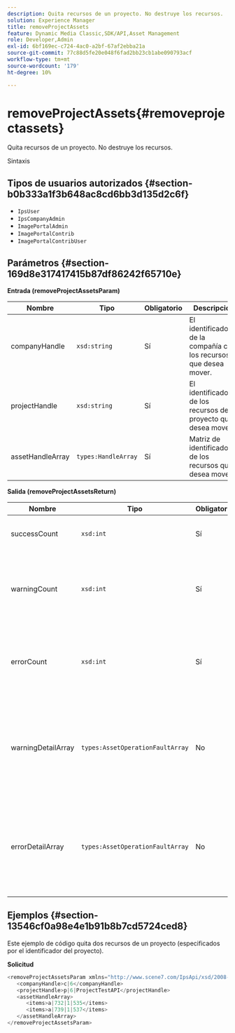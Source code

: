 ```yaml
---
description: Quita recursos de un proyecto. No destruye los recursos.
solution: Experience Manager
title: removeProjectAssets
feature: Dynamic Media Classic,SDK/API,Asset Management
role: Developer,Admin
exl-id: 6bf169ec-c724-4ac0-a2bf-67af2ebba21a
source-git-commit: 77c88d5fe20e048f6fad2bb23cb1abe090793acf
workflow-type: tm+mt
source-wordcount: '179'
ht-degree: 10%

---
```


# removeProjectAssets{#removeprojectassets}

Quita recursos de un proyecto. No destruye los recursos.

Sintaxis

## Tipos de usuarios autorizados {#section-b0b333a1f3b648ac8cd6bb3d135d2c6f}

* `IpsUser`
* `IpsCompanyAdmin`
* `ImagePortalAdmin`
* `ImagePortalContrib`
* `ImagePortalContribUser`

## Parámetros {#section-169d8e317417415b87df86242f65710e}

**Entrada (removeProjectAssetsParam)**

| Nombre | Tipo | Obligatorio | Descripción |
|---|---|---|---|
| companyHandle | `xsd:string` | Sí | El identificador de la compañía con los recursos que desea mover. |
| projectHandle | `xsd:string` | Sí | El identificador de los recursos del proyecto que desea mover. |
| assetHandleArray | `types:HandleArray` | Sí | Matriz de identificadores de los recursos que desea mover. |

**Salida (removeProjectAssetsReturn)**

| Nombre | Tipo | Obligatorio | Descripción |
|---|---|---|---|
| successCount | `xsd:int` | Sí | El recuento de recursos se eliminó correctamente. |
| warningCount | `xsd:int` | Sí | Número de advertencias generadas cuando la operación intentó quitar recursos del proyecto. |
| errorCount | `xsd:int` | Sí | Número de errores generados cuando la operación intentó quitar recursos del proyecto. |
| warningDetailArray | `types:AssetOperationFaultArray` | No | Matriz de detalles asociados con los recursos que generaron advertencias cuando la operación intentó quitarlos del proyecto. |
| errorDetailArray | `types:AssetOperationFaultArray` | No | Matriz de detalles asociados con los recursos que generaron errores cuando la operación intentó quitarlos del proyecto. |

## Ejemplos {#section-13546cf0a98e4e1b91b8b7cd5724ced8}

Este ejemplo de código quita dos recursos de un proyecto (especificados por el identificador del proyecto).

**Solicitud**

```java
<removeProjectAssetsParam xmlns="http://www.scene7.com/IpsApi/xsd/2008-01-15">
   <companyHandle>c|6</companyHandle>
   <projectHandle>p|6|ProjectTestAPI</projectHandle>
   <assetHandleArray>
      <items>a|732|1|535</items>
      <items>a|739|1|537</items>
   </assetHandleArray>
</removeProjectAssetsParam>
```

